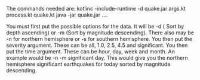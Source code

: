 The commands needed are:
  kotlinc -include-runtime -d quake.jar args.kt process.kt quake.kt
  java -jar quake.jar ....

  You must first put the possible options for the data. It will be -d ( Sort by depth ascending) or -m (Sort by magnitude descending).
  There also may be -n for northern hemisphere or -s for southern hemisphere.
  You then put the severity argument. These can be all, 1.0, 2.5, 4.5 and significant.
  You then put the time argument. These can be hour, day, week and month.
  An example would be -n -m significant day.
  This would give you the northern hemisphere significant earthquakes for today sorted by magnitude descending.
